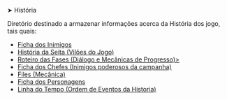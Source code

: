 ➤ História
[]()
<p>Diretório destinado a armazenar informações acerca da História dos jogo, tais quais:
  <ul>
    <li> <a href=https://github.com/StormSoftOfficial/RPG-VILLAGE/tree/main/Historia/Ficha%20dos%20inimigos>Ficha dos Inimigos</a></li>
    <li> <a href=https://github.com/StormSoftOfficial/RPG-VILLAGE/tree/main/Historia/Historia%20da%20seita>História da Seita (Vilões do Jogo) </a></li>
    <li> <a href=https://github.com/StormSoftOfficial/RPG-VILLAGE/tree/main/Historia/Roteiro> Roteiro das Fases (Diálogo e Mecânicas de Progresso)> </a></li>
    <li> <a href=https://github.com/StormSoftOfficial/RPG-VILLAGE/tree/main/Historia/ficha%20dos%20bosses>Ficha dos Chefes (Inimigos poderosos da campanha) </a></li>
    <li> <a href=https://github.com/StormSoftOfficial/RPG-VILLAGE/tree/main/Historia/files>Files (Mecânica)</a></li>
    <li> <a href=https://github.com/StormSoftOfficial/RPG-VILLAGE/tree/main/Historia/ficha%20dos%20persongens>Ficha dos Personagens</a></li>
    <li> <a href=https://github.com/StormSoftOfficial/RPG-VILLAGE/tree/main/Historia/Linha%20do%20tempo>Linha do Tempo (Ordem de Eventos da Historia) </a></li>
  </ul>
</p>
